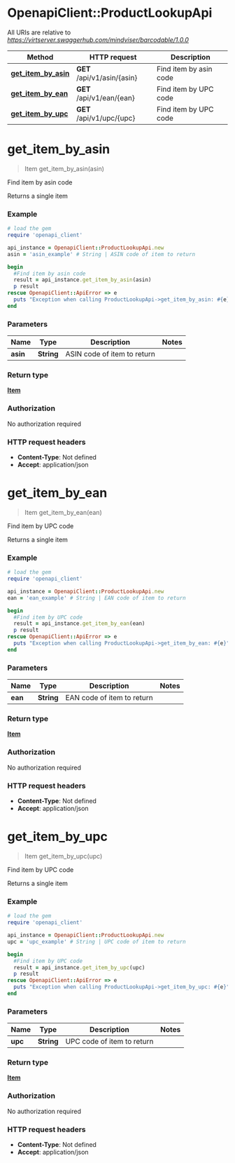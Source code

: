 # OpenapiClient::ProductLookupApi

All URIs are relative to *https://virtserver.swaggerhub.com/mindviser/barcodable/1.0.0*

Method | HTTP request | Description
------------- | ------------- | -------------
[**get_item_by_asin**](ProductLookupApi.md#get_item_by_asin) | **GET** /api/v1/asin/{asin} | Find item by asin code
[**get_item_by_ean**](ProductLookupApi.md#get_item_by_ean) | **GET** /api/v1/ean/{ean} | Find item by UPC code
[**get_item_by_upc**](ProductLookupApi.md#get_item_by_upc) | **GET** /api/v1/upc/{upc} | Find item by UPC code


# **get_item_by_asin**
> Item get_item_by_asin(asin)

Find item by asin code

Returns a single item

### Example
```ruby
# load the gem
require 'openapi_client'

api_instance = OpenapiClient::ProductLookupApi.new
asin = 'asin_example' # String | ASIN code of item to return

begin
  #Find item by asin code
  result = api_instance.get_item_by_asin(asin)
  p result
rescue OpenapiClient::ApiError => e
  puts "Exception when calling ProductLookupApi->get_item_by_asin: #{e}"
end
```

### Parameters

Name | Type | Description  | Notes
------------- | ------------- | ------------- | -------------
 **asin** | **String**| ASIN code of item to return | 

### Return type

[**Item**](Item.md)

### Authorization

No authorization required

### HTTP request headers

 - **Content-Type**: Not defined
 - **Accept**: application/json



# **get_item_by_ean**
> Item get_item_by_ean(ean)

Find item by UPC code

Returns a single item

### Example
```ruby
# load the gem
require 'openapi_client'

api_instance = OpenapiClient::ProductLookupApi.new
ean = 'ean_example' # String | EAN code of item to return

begin
  #Find item by UPC code
  result = api_instance.get_item_by_ean(ean)
  p result
rescue OpenapiClient::ApiError => e
  puts "Exception when calling ProductLookupApi->get_item_by_ean: #{e}"
end
```

### Parameters

Name | Type | Description  | Notes
------------- | ------------- | ------------- | -------------
 **ean** | **String**| EAN code of item to return | 

### Return type

[**Item**](Item.md)

### Authorization

No authorization required

### HTTP request headers

 - **Content-Type**: Not defined
 - **Accept**: application/json



# **get_item_by_upc**
> Item get_item_by_upc(upc)

Find item by UPC code

Returns a single item

### Example
```ruby
# load the gem
require 'openapi_client'

api_instance = OpenapiClient::ProductLookupApi.new
upc = 'upc_example' # String | UPC code of item to return

begin
  #Find item by UPC code
  result = api_instance.get_item_by_upc(upc)
  p result
rescue OpenapiClient::ApiError => e
  puts "Exception when calling ProductLookupApi->get_item_by_upc: #{e}"
end
```

### Parameters

Name | Type | Description  | Notes
------------- | ------------- | ------------- | -------------
 **upc** | **String**| UPC code of item to return | 

### Return type

[**Item**](Item.md)

### Authorization

No authorization required

### HTTP request headers

 - **Content-Type**: Not defined
 - **Accept**: application/json



